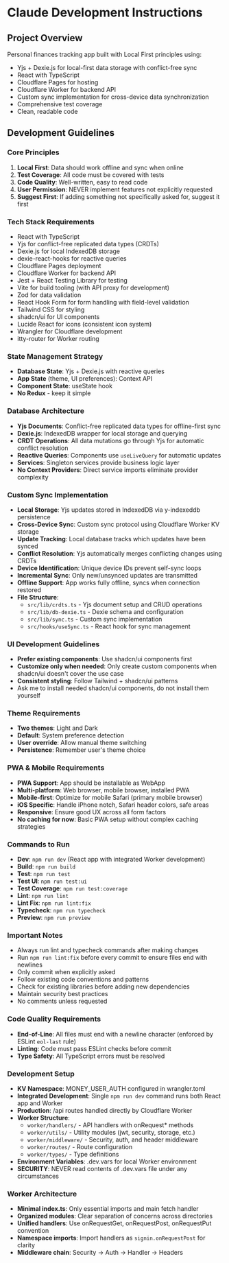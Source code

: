 # Claude Development Instructions

## Project Overview
Personal finances tracking app built with Local First principles using:
- Yjs + Dexie.js for local-first data storage with conflict-free sync
- React with TypeScript
- Cloudflare Pages for hosting
- Cloudflare Worker for backend API
- Custom sync implementation for cross-device data synchronization
- Comprehensive test coverage
- Clean, readable code

## Development Guidelines

### Core Principles
1. **Local First**: Data should work offline and sync when online
2. **Test Coverage**: All code must be covered with tests
3. **Code Quality**: Well-written, easy to read code
4. **User Permission**: NEVER implement features not explicitly requested
5. **Suggest First**: If adding something not specifically asked for, suggest it first

### Tech Stack Requirements
- React with TypeScript
- Yjs for conflict-free replicated data types (CRDTs)
- Dexie.js for local IndexedDB storage
- dexie-react-hooks for reactive queries
- Cloudflare Pages deployment
- Cloudflare Worker for backend API
- Jest + React Testing Library for testing
- Vite for build tooling (with API proxy for development)
- Zod for data validation
- React Hook Form for form handling with field-level validation
- Tailwind CSS for styling
- shadcn/ui for UI components
- Lucide React for icons (consistent icon system)
- Wrangler for Cloudflare development
- itty-router for Worker routing

### State Management Strategy
- **Database State**: Yjs + Dexie.js with reactive queries
- **App State** (theme, UI preferences): Context API
- **Component State**: useState hook
- **No Redux** - keep it simple

### Database Architecture
- **Yjs Documents**: Conflict-free replicated data types for offline-first sync
- **Dexie.js**: IndexedDB wrapper for local storage and querying
- **CRDT Operations**: All data mutations go through Yjs for automatic conflict resolution
- **Reactive Queries**: Components use `useLiveQuery` for automatic updates
- **Services**: Singleton services provide business logic layer
- **No Context Providers**: Direct service imports eliminate provider complexity

### Custom Sync Implementation
- **Local Storage**: Yjs updates stored in IndexedDB via y-indexeddb persistence
- **Cross-Device Sync**: Custom sync protocol using Cloudflare Worker KV storage
- **Update Tracking**: Local database tracks which updates have been synced
- **Conflict Resolution**: Yjs automatically merges conflicting changes using CRDTs
- **Device Identification**: Unique device IDs prevent self-sync loops
- **Incremental Sync**: Only new/unsynced updates are transmitted
- **Offline Support**: App works fully offline, syncs when connection restored
- **File Structure**:
  - `src/lib/crdts.ts` - Yjs document setup and CRUD operations
  - `src/lib/db-dexie.ts` - Dexie schema and configuration
  - `src/lib/sync.ts` - Custom sync implementation
  - `src/hooks/useSync.ts` - React hook for sync management

### UI Development Guidelines
- **Prefer existing components**: Use shadcn/ui components first
- **Customize only when needed**: Only create custom components when shadcn/ui doesn't cover the use case
- **Consistent styling**: Follow Tailwind + shadcn/ui patterns
- Ask me to install needed shadcn/ui components, do not install them yourself

### Theme Requirements
- **Two themes**: Light and Dark
- **Default**: System preference detection
- **User override**: Allow manual theme switching
- **Persistence**: Remember user's theme choice

### PWA & Mobile Requirements
- **PWA Support**: App should be installable as WebApp
- **Multi-platform**: Web browser, mobile browser, installed PWA
- **Mobile-first**: Optimize for mobile Safari (primary mobile browser)
- **iOS Specific**: Handle iPhone notch, Safari header colors, safe areas
- **Responsive**: Ensure good UX across all form factors
- **No caching for now**: Basic PWA setup without complex caching strategies

### Commands to Run
- **Dev**: `npm run dev` (React app with integrated Worker development)
- **Build**: `npm run build`
- **Test**: `npm run test`
- **Test UI**: `npm run test:ui`
- **Test Coverage**: `npm run test:coverage`
- **Lint**: `npm run lint`
- **Lint Fix**: `npm run lint:fix`
- **Typecheck**: `npm run typecheck`
- **Preview**: `npm run preview`

### Important Notes
- Always run lint and typecheck commands after making changes
- Run `npm run lint:fix` before every commit to ensure files end with newlines
- Only commit when explicitly asked
- Follow existing code conventions and patterns
- Check for existing libraries before adding new dependencies
- Maintain security best practices
- No comments unless requested

### Code Quality Requirements
- **End-of-Line**: All files must end with a newline character (enforced by ESLint `eol-last` rule)
- **Linting**: Code must pass ESLint checks before commit
- **Type Safety**: All TypeScript errors must be resolved

### Development Setup
- **KV Namespace**: MONEY_USER_AUTH configured in wrangler.toml
- **Integrated Development**: Single `npm run dev` command runs both React app and Worker
- **Production**: /api routes handled directly by Cloudflare Worker
- **Worker Structure**: 
  - `worker/handlers/` - API handlers with onRequest* methods
  - `worker/utils/` - Utility modules (jwt, security, storage, etc.)
  - `worker/middleware/` - Security, auth, and header middleware
  - `worker/routes/` - Route configuration
  - `worker/types/` - Type definitions
- **Environment Variables**: .dev.vars for local Worker environment
- **SECURITY**: NEVER read contents of .dev.vars file under any circumstances

### Worker Architecture
- **Minimal index.ts**: Only essential imports and main fetch handler
- **Organized modules**: Clear separation of concerns across directories
- **Unified handlers**: Use onRequestGet, onRequestPost, onRequestPut convention
- **Namespace imports**: Import handlers as `signin.onRequestPost` for clarity
- **Middleware chain**: Security → Auth → Handler → Headers
